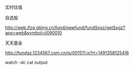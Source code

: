 实时估值

自选股

http://web.ifzq.gtimg.cn/fund/newfund/fundSsgz/getSsgz?app=web&symbol=jj090010

天天基金

http://fundgz.1234567.com.cn/js/001511.js?rt=1491358125416


watch -dc cat output